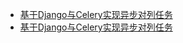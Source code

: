 
- [基于Django与Celery实现异步对列任务](http://blog.liuts.com/post/248/)
- [基于Django与Celery实现异步对列任务](http://www.uml.org.cn/python/201706143.asp)